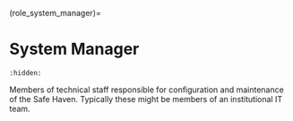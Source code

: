 (role_system_manager)=

# System Manager

```{toctree}
:hidden:

```

Members of technical staff responsible for configuration and maintenance of the Safe Haven.
Typically these might be members of an institutional IT team.
